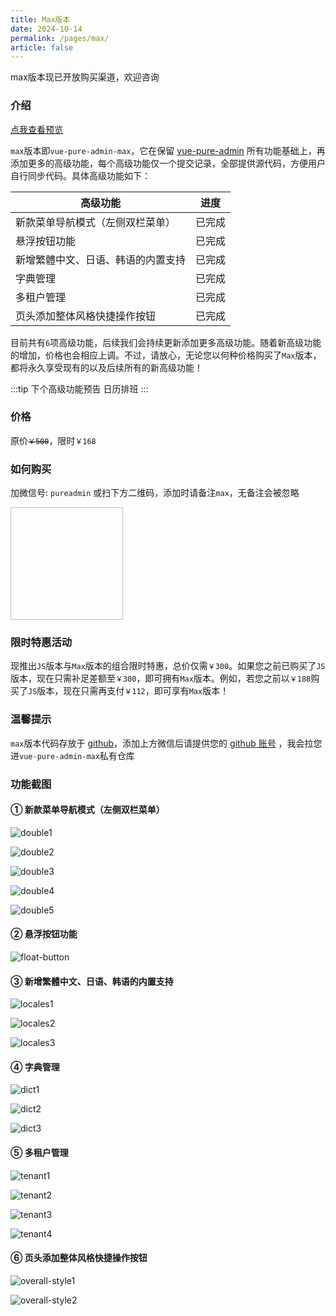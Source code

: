 ```yaml
---
title: Max版本
date: 2024-10-14
permalink: /pages/max/
article: false
---
```


<p>max版本现已开放购买渠道，欢迎咨询</p>

### 介绍

[点我查看预览](https://pure-admin.github.io/vue-pure-admin-max)

`max`版本即`vue-pure-admin-max`，它在保留 [vue-pure-admin](https://github.com/pure-admin/vue-pure-admin) 所有功能基础上，再添加更多的高级功能，每个高级功能仅一个提交记录，全部提供源代码，方便用户自行同步代码。具体高级功能如下：

| **高级功能**                       | **进度** |
| ---------------------------------- | -------- |
| 新款菜单导航模式（左侧双栏菜单）   | 已完成   |
| 悬浮按钮功能                       | 已完成   |
| 新增繁體中文、日语、韩语的内置支持 | 已完成   |
| 字典管理                           | 已完成   |
| 多租户管理                         | 已完成   |
| 页头添加整体风格快捷操作按钮       | 已完成   |

目前共有`6`项高级功能，后续我们会持续更新添加更多高级功能。随着新高级功能的增加，价格也会相应上调。不过，请放心，无论您以何种价格购买了`Max`版本，都将永久享受现有的以及后续所有的新高级功能！

:::tip 下个高级功能预告
日历排班
:::

### 价格

原价<span class="money-deleted">`￥500`</span>，限时`￥168` <span id="max-time" style="color: red" />

<script>
function padZero(num) {
  return num < 10 ? '0' + num : num;
}

function updateCountdown(isServer) {
  const now = new Date();
  const targetDate = new Date('2024-12-01T00:00:00');
  const diff = targetDate - now;

  if (diff <= 0) {
    if (!isServer) {
      document.getElementById('max-time').textContent = "已恢复原价";
    } else {
      console.log("已恢复原价");
    }
    clearInterval(intervalId);
    return;
  }

  const days = Math.floor(diff / (1000 * 60 * 60 * 24));
  const hours = Math.floor((diff % (1000 * 60 * 60 * 24)) / (1000 * 60 * 60));
  const minutes = Math.floor((diff % (1000 * 60 * 60)) / (1000 * 60));
  const seconds = Math.floor((diff % (1000 * 60)) / 1000);

  if (!isServer) {
    document.getElementById('max-time').textContent =
      `距离恢复原价还剩 ${padZero(days)} 天 ${padZero(hours)} 小时 ${padZero(minutes)} 分钟 ${padZero(seconds)} 秒`;
  } else {
    console.log(`距离恢复原价还剩 ${padZero(days)} 天 ${padZero(hours)} 小时 ${padZero(minutes)} 分钟 ${padZero(seconds)} 秒`);
  }
}

const isServer = typeof window === 'undefined';

let intervalId = null;
if (!isServer) {
  intervalId = setInterval(() => updateCountdown(isServer), 1000);
} else {
  updateCountdown(isServer);
}
</script>

### 如何购买

加微信号: `pureadmin` 或扫下方二维码，添加时请备注`max`，无备注会被忽略

<img :src="$withBase('/img/support/addWx.jpg')" width="180px" height="180px" />

### 限时特惠活动

现推出`JS`版本与`Max`版本的组合限时特惠，总价仅需`￥300`。如果您之前已购买了`JS`版本，现在只需补足差额至`￥300`，即可拥有`Max`版本。例如，若您之前以`￥188`购买了`JS`版本，现在只需再支付`￥112`，即可享有`Max`版本！

### 温馨提示

`max`版本代码存放于 [github](https://github.com/)，添加上方微信后请提供您的 [github 账号](/pages/FAQ/#github账号在哪里看) ，我会拉您进`vue-pure-admin-max`私有仓库

### 功能截图

#### ① 新款菜单导航模式（左侧双栏菜单）

![double1](~@alias/img/max/double/1.jpg)
<br />

![double2](~@alias/img/max/double/2.jpg)
<br />

![double3](~@alias/img/max/double/3.jpg)
<br />

![double4](~@alias/img/max/double/4.jpg)
<br />

![double5](~@alias/img/max/double/5.jpg)

#### ② 悬浮按钮功能

![float-button](~@alias/img/max/float-button/1.jpg)

#### ③ 新增繁體中文、日语、韩语的内置支持

![locales1](~@alias/img/max/locales/1.jpg)
<br />

![locales2](~@alias/img/max/locales/2.jpg)
<br />

![locales3](~@alias/img/max/locales/3.jpg)

#### ④ 字典管理

![dict1](~@alias/img/max/dict/1.jpg)
<br />

![dict2](~@alias/img/max/dict/2.jpg)
<br />

![dict3](~@alias/img/max/dict/3.jpg)

#### ⑤ 多租户管理

![tenant1](~@alias/img/max/tenant/1.jpg)
<br />

![tenant2](~@alias/img/max/tenant/2.jpg)
<br />

![tenant3](~@alias/img/max/tenant/3.jpg)
<br />

![tenant4](~@alias/img/max/tenant/4.jpg)

#### ⑥ 页头添加整体风格快捷操作按钮

![overall-style1](~@alias/img/max/overall-style/1.jpg)
<br />

![overall-style2](~@alias/img/max/overall-style/2.jpg)

<style scoped>
.money-deleted {
  position: relative;
  text-decoration: none;
}
.money-deleted::before {
  content: "";
  position: absolute;
  left: 0;
  bottom: 35%;
  width: 100%;
  height: 1px;
  background-color: black;
}
#max-time {
  margin-left: 1rem;
}
</style>
